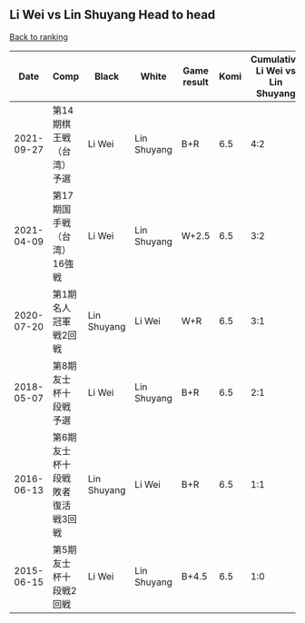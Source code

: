 ## Li Wei vs Lin Shuyang Head to head

[Back to ranking](../../index.md)




| **Date** | **Comp** | **Black** | **White** | **Game result** | **Komi** | **Cumulative Li Wei vs Lin Shuyang** | **Li Wei streak** | **Lin Shuyang streak** | 
| --- | --- | --- | --- | --- | --- | --- | --- | --- |
| 2021-09-27 | 第14期棋王戦（台湾）予選 | Li Wei | Lin Shuyang | B+R | 6.5 | 4:2 | 1 | 0 | 
| 2021-04-09 | 第17期国手戦（台湾）16強戦 | Li Wei | Lin Shuyang | W+2.5 | 6.5 | 3:2 | 0 | 1 | 
| 2020-07-20 | 第1期名人冠軍戦2回戦 | Lin Shuyang | Li Wei | W+R | 6.5 | 3:1 | 2 | 0 | 
| 2018-05-07 | 第8期友士杯十段戦予選 | Li Wei | Lin Shuyang | B+R | 6.5 | 2:1 | 1 | 0 | 
| 2016-06-13 | 第6期友士杯十段戦敗者復活戦3回戦 | Lin Shuyang | Li Wei | B+R | 6.5 | 1:1 | 0 | 1 | 
| 2015-06-15 | 第5期友士杯十段戦2回戦 | Li Wei | Lin Shuyang | B+4.5 | 6.5 | 1:0 | 1 | 0 |




